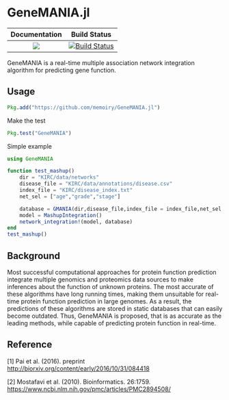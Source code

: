 # GeneMANIA.jl

|Documentation|Build Status|
| :---: | :---: |
|[![](https://img.shields.io/badge/docs-stable-blue.svg)](https://memoiry.github.io/GeneMANIA.jl)|[![Build Status](https://travis-ci.org/memoiry/GeneMANIA.jl.svg?branch=master)](https://travis-ci.org/memoiry/GeneMANIA.jl)|

GeneMANIA is a real-time multiple association network integration algorithm for predicting gene function.

## Usage

```julia
Pkg.add("https://github.com/memoiry/GeneMANIA.jl")
```

Make the test

```julia
Pkg.test("GeneMANIA")
```

Simple example

```julia
using GeneMANIA

function test_mashup()
    dir = "KIRC/data/networks"
    disease_file = "KIRC/data/annotations/disease.csv"
    index_file = "KIRC/disease_index.txt"
    net_sel = ["age","grade","stage"]

    database = GMANIA(dir,disease_file,index_file = index_file,net_sel = net_sel)
    model = MashupIntegration()
    network_integration!(model, database)
end
test_mashup()
```
## Background

Most successful computational approaches for protein function prediction integrate multiple genomics and proteomics data sources to make inferences about the function of unknown proteins. The most accurate of these algorithms have long running times, making them unsuitable for real-time protein function prediction in large genomes. As a result, the predictions of these algorithms are stored in static databases that can easily become outdated. Thus, GeneMANIA is proposed, that is as accurate as the leading methods, while capable of predicting protein function in real-time.
 
## Reference


[1] Pai et al. (2016). preprint http://biorxiv.org/content/early/2016/10/31/084418

[2] Mostafavi et al. (2010). Bioinformatics. 26:1759. https://www.ncbi.nlm.nih.gov/pmc/articles/PMC2894508/

